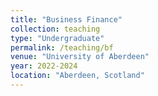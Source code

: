 ```yaml
---
title: "Business Finance"
collection: teaching
type: "Undergraduate"
permalink: /teaching/bf
venue: "University of Aberdeen"
year: 2022-2024
location: "Aberdeen, Scotland"
---
```

